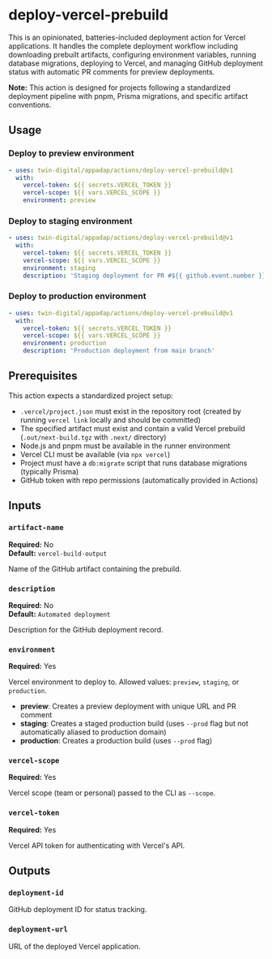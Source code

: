 # deploy-vercel-prebuild

This is an opinionated, batteries-included deployment action for Vercel applications. It handles the complete deployment workflow including downloading prebuilt artifacts, configuring environment variables, running database migrations, deploying to Vercel, and managing GitHub deployment status with automatic PR comments for preview deployments.

**Note:** This action is designed for projects following a standardized deployment pipeline with pnpm, Prisma migrations, and specific artifact conventions.

## Usage

### Deploy to preview environment

```yaml
- uses: twin-digital/appadap/actions/deploy-vercel-prebuild@v1
  with:
    vercel-token: ${{ secrets.VERCEL_TOKEN }}
    vercel-scope: ${{ vars.VERCEL_SCOPE }}
    environment: preview
```

### Deploy to staging environment

```yaml
- uses: twin-digital/appadap/actions/deploy-vercel-prebuild@v1
  with:
    vercel-token: ${{ secrets.VERCEL_TOKEN }}
    vercel-scope: ${{ vars.VERCEL_SCOPE }}
    environment: staging
    description: 'Staging deployment for PR #${{ github.event.number }}'
```

### Deploy to production environment

```yaml
- uses: twin-digital/appadap/actions/deploy-vercel-prebuild@v1
  with:
    vercel-token: ${{ secrets.VERCEL_TOKEN }}
    vercel-scope: ${{ vars.VERCEL_SCOPE }}
    environment: production
    description: 'Production deployment from main branch'
```

## Prerequisites

This action expects a standardized project setup:

- `.vercel/project.json` must exist in the repository root (created by running `vercel link` locally and should be committed)
- The specified artifact must exist and contain a valid Vercel prebuild (`.out/next-build.tgz` with `.next/` directory)
- Node.js and pnpm must be available in the runner environment
- Vercel CLI must be available (via `npx vercel`)
- Project must have a `db:migrate` script that runs database migrations (typically Prisma)
- GitHub token with repo permissions (automatically provided in Actions)

## Inputs

### `artifact-name`

**Required:** No  
**Default:** `vercel-build-output`

Name of the GitHub artifact containing the prebuild.

### `description`

**Required:** No  
**Default:** `Automated deployment`

Description for the GitHub deployment record.

### `environment`

**Required:** Yes

Vercel environment to deploy to. Allowed values: `preview`, `staging`, or `production`.

- **preview**: Creates a preview deployment with unique URL and PR comment
- **staging**: Creates a staged production build (uses `--prod` flag but not automatically aliased to production domain)
- **production**: Creates a production build (uses `--prod` flag)

### `vercel-scope`

**Required:** Yes

Vercel scope (team or personal) passed to the CLI as `--scope`.

### `vercel-token`

**Required:** Yes

Vercel API token for authenticating with Vercel's API.

## Outputs

### `deployment-id`

GitHub deployment ID for status tracking.

### `deployment-url`

URL of the deployed Vercel application.
